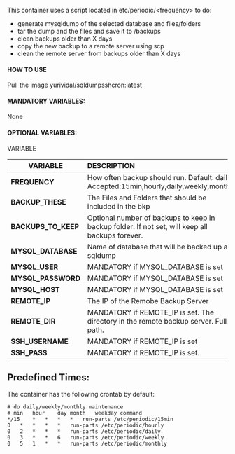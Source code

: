This container uses a script located in etc/periodic/\<frequency\> to do:

- generate mysqldump of the selected database and files/folders
- tar the dump and the files and save it to /backups
- clean backups older than X days
- copy the new backup to a remote server using scp
- clean the remote server from backups older than X days


#### HOW TO USE

Pull the image yurividal/sqldumpsshcron:latest


#### MANDATORY VARIABLES:

None

#### OPTIONAL VARIABLES:
VARIABLE

|VARIABLE|DESCRIPTION|EXAMPLE|
|--------|:---------|:--------|
|**FREQUENCY**|How often backup should run. Default: daily. Accepted:15min,hourly,daily,weekly,monthly|weekly|
|**BACKUP_THESE**|The Files and Folders that should be included in the bkp|/path/to/folder,path/to/file.extention|  
|**BACKUPS_TO_KEEP**|Optional number of backups to keep in backup folder. If not set, will keep all backups forever.| 15 |  
|**MYSQL_DATABASE**|Name of database that will be backed up as sqldump|my_table|  
|**MYSQL_USER**|MANDATORY if MYSQL_DATABASE is set|root|  
|**MYSQL_PASSWORD**|MANDATORY if MYSQL_DATABASE is set|MyPassword|  
|**MYSQL_HOST**|MANDATORY if MYSQL_DATABASE is set|mariadb_container|  
|**REMOTE_IP**|The IP of the Remobe Backup Server|192.168.0.147|  
|**REMOTE_DIR**|MANDATORY if REMOTE_IP is set. The directory in the remote backup server. Full path.|/mnt/UKDataStore/UKFreeNAS/Backups/phpipam|  
|**SSH_USERNAME**|MANDATORY if REMOTE_IP is set|user|  
|**SSH_PASS**|MANDATORY if REMOTE_IP is set.|myShhPass|

## Predefined Times:

The container has the following crontab by default:

```
# do daily/weekly/monthly maintenance
# min	hour	day	month	weekday	command
*/15	*	*	*	*	run-parts /etc/periodic/15min
0	*	*	*	*	run-parts /etc/periodic/hourly
0	2	*	*	*	run-parts /etc/periodic/daily
0	3	*	*	6	run-parts /etc/periodic/weekly
0	5	1	*	*	run-parts /etc/periodic/monthly
```
